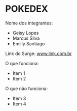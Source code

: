 # POKEDEX

Nome dos integrantes: 
- Geisy Lopes
- Marcus Silva
- Emilly Santiago

Link do Surge: www.link.com.br

O que funciona:
- Item 1
- Item 2

O que não funciona: 
- Item 3
- Item 4
